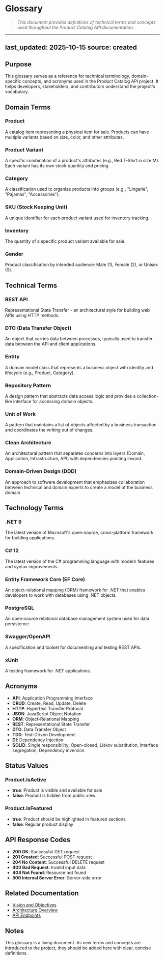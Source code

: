 # Glossary

> _This document provides definitions of technical terms and concepts used throughout the Product Catalog API documentation._

---
last_updated: 2025-10-15
source: created
---

## Purpose

This glossary serves as a reference for technical terminology, domain-specific concepts, and acronyms used in the Product Catalog API project. It helps developers, stakeholders, and contributors understand the project's vocabulary.

## Domain Terms

### Product
A catalog item representing a physical item for sale. Products can have multiple variants based on size, color, and other attributes.

### Product Variant
A specific combination of a product's attributes (e.g., Red T-Shirt in size M). Each variant has its own stock quantity and pricing.

### Category
A classification used to organize products into groups (e.g., "Lingerie", "Pajamas", "Accessories").

### SKU (Stock Keeping Unit)
A unique identifier for each product variant used for inventory tracking.

### Inventory
The quantity of a specific product variant available for sale.

### Gender
Product classification by intended audience: Male (1), Female (2), or Unisex (0).

## Technical Terms

### REST API
Representational State Transfer - an architectural style for building web APIs using HTTP methods.

### DTO (Data Transfer Object)
An object that carries data between processes, typically used to transfer data between the API and client applications.

### Entity
A domain model class that represents a business object with identity and lifecycle (e.g., Product, Category).

### Repository Pattern
A design pattern that abstracts data access logic and provides a collection-like interface for accessing domain objects.

### Unit of Work
A pattern that maintains a list of objects affected by a business transaction and coordinates the writing out of changes.

### Clean Architecture
An architectural pattern that separates concerns into layers (Domain, Application, Infrastructure, API) with dependencies pointing inward.

### Domain-Driven Design (DDD)
An approach to software development that emphasizes collaboration between technical and domain experts to create a model of the business domain.

## Technology Terms

### .NET 9
The latest version of Microsoft's open-source, cross-platform framework for building applications.

### C# 12
The latest version of the C# programming language with modern features and syntax improvements.

### Entity Framework Core (EF Core)
An object-relational mapping (ORM) framework for .NET that enables developers to work with databases using .NET objects.

### PostgreSQL
An open-source relational database management system used for data persistence.

### Swagger/OpenAPI
A specification and toolset for documenting and testing REST APIs.

### xUnit
A testing framework for .NET applications.

## Acronyms

- **API**: Application Programming Interface
- **CRUD**: Create, Read, Update, Delete
- **HTTP**: Hypertext Transfer Protocol
- **JSON**: JavaScript Object Notation
- **ORM**: Object-Relational Mapping
- **REST**: Representational State Transfer
- **DTO**: Data Transfer Object
- **TDD**: Test-Driven Development
- **DI**: Dependency Injection
- **SOLID**: Single responsibility, Open-closed, Liskov substitution, Interface segregation, Dependency inversion

## Status Values

### Product.IsActive
- **true**: Product is visible and available for sale
- **false**: Product is hidden from public view

### Product.IsFeatured
- **true**: Product should be highlighted in featured sections
- **false**: Regular product display

## API Response Codes

- **200 OK**: Successful GET request
- **201 Created**: Successful POST request
- **204 No Content**: Successful DELETE request
- **400 Bad Request**: Invalid input data
- **404 Not Found**: Resource not found
- **500 Internal Server Error**: Server-side error

## Related Documentation

- [Vision and Objectives](./Vision.md)
- [Architecture Overview](../01-Architecture/CleanArchitecture.md)
- [API Endpoints](../02-API/Endpoints.md)

## Notes

This glossary is a living document. As new terms and concepts are introduced to the project, they should be added here with clear, concise definitions.

